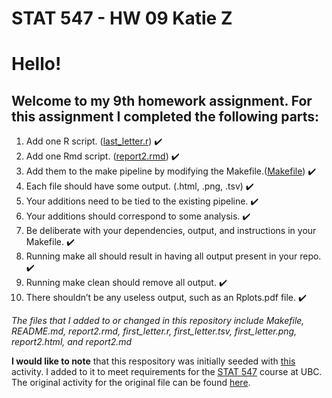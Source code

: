 STAT 547 - HW 09
Katie Z
=============

# Hello! 

## Welcome to my 9th homework assignment. For this assignment I completed the following parts: 

1) Add one R script. ([last_letter.r](https://github.com/STAT545-UBC-students/hw09-katiezinn/blob/master/first_letter.r)) :heavy_check_mark:
2) Add one Rmd script. ([report2.rmd](https://github.com/STAT545-UBC-students/hw09-katiezinn/blob/master/report2.Rmd)) :heavy_check_mark:
3) Add them to the make pipeline by modifying the Makefile.([Makefile](https://github.com/STAT545-UBC-students/hw09-katiezinn/blob/master/Makefile)) :heavy_check_mark:
4) Each file should have some output. (.html, .png, .tsv) :heavy_check_mark:
5) Your additions need to be tied to the existing pipeline. :heavy_check_mark:
6) Your additions should correspond to some analysis. :heavy_check_mark:
7) Be deliberate with your dependencies, output, and instructions in your Makefile. :heavy_check_mark:
8) Running make all should result in having all output present in your repo. :heavy_check_mark:
9) Running make clean should remove all output. :heavy_check_mark:
10) There shouldn’t be any useless output, such as an Rplots.pdf file. :heavy_check_mark:

*The files that I added to or changed in this repository include Makefile, README.md, report2.rmd, first_letter.r, first_letter.tsv, first_letter.png, report2.html, and report2.md*

**I would like to note** that this respository was initially seeded with [this](https://github.com/STAT545-UBC/make-activity) activity. I added to it to meet requirements for the [STAT 547](http://stat545.com/Classroom/assignments/hw09/hw09.html) course at UBC. The original activity for the original file can be found [here](http://stat545-ubc.github.io/automation04_make-activity.html).

